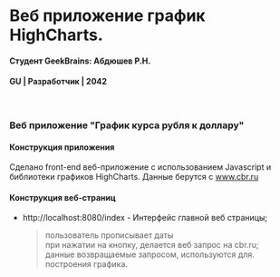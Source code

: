 # Веб приложение график HighCharts.
#### Студент GeekBrains: Абдюшев Р.Н.
#### GU | Разработчик | 2042
<br>

### Веб приложение "График курса рубля к доллару"

#### Конструкция приложения
Сделано front-end веб-приложение с использованием Javascript
и библиотеки графиков HighCharts.
Данные берутся с www.cbr.ru
<br>

#### Конструкция веб-страниц
* http://localhost:8080/index - Интерфейс главной веб страницы;
    > пользователь прописывает даты<br>
    > при нажатии на кнопку, делается веб запрос на cbr.ru;<br>
    > данные возвращаемые запросом, используются для.<br>
    > построения графика.<br>





